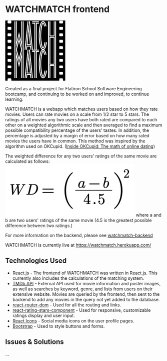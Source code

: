 # WATCHMATCH frontend

![WATCHMATCH Logo](public/logo192.png)

Created as a final project for Flatiron School Software Engineering bootcamp, and continuing to be worked on and improved, to continue learning.


WATCHMATCH is a webapp which matches users based on how they rate movies. Users can rate movies on a scale from 1/2 star to 5 stars. The ratings of all movies any two users have both rated are compared to each other on a weighted algorithmic scale and then averaged to find a maximum possible compatibility percentage of the users' tastes. In addition, the percentage is adjusted by a margin of error based on how many rated movies the users have in common. This method was inspired by the algorithm used on OKCupid. ([Inside OKCupid: The math of online dating](https://www.ted.com/talks/christian_rudder_inside_okcupid_the_math_of_online_dating/transcript?language=en))

The weighted difference for any two users' ratings of the same movie are calculated as follows:
![weighted difference](readme_files/weighted-difference.png)
where a and b are two users' ratings of the same movie (4.5 is the greatest possible difference between two ratings.)


For more information on the backend, please see [watchmatch-backend](https://github.com/jasonchilcott/watchmatch-backend)

WATCHMATCH is currently live at https://watchmatch.herokuapp.com/


## Technologies Used

- React.js - The frontend of WATCHMATCH was written in React.js. This currently also includes the calculations of the matching system.
- [TMDb API](https://developers.themoviedb.org/3) - External API used for movie information and poster images, as well as searches by keyword, genre, and lists from users on their extensive website. Movies are queried by the frontend, then sent to the backend to add any movies in the query not yet added to the database.
- [react-router-dom](https://www.npmjs.com/package/react-router-dom) - Used for all the routing and links.
- [react-rating-stars-component](https://www.npmjs.com/package/react-rating-stars-component) - Used for responsive, customizable ratings display and user input.
- [React Icons](https://www.npmjs.com/package/react-icons) - Social media icons on the user profile pages.
- [Bootstrap](https://getbootstrap.com) - Used to style buttons and forms.

## Issues & Solutions

...